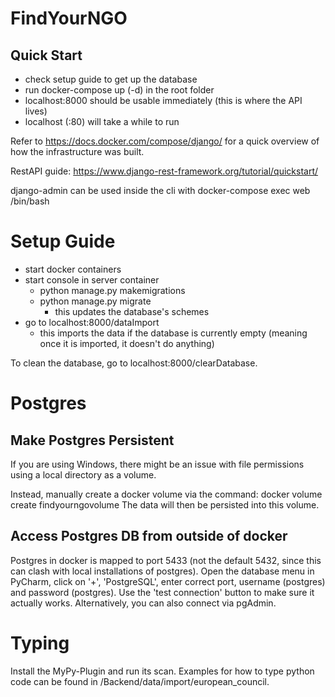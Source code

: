 # FindYourNGO

## Quick Start
- check setup guide to get up the database
- run docker-compose up (-d) in the root folder
- localhost:8000 should be usable immediately (this is where the API lives)
- localhost (:80) will take a while to run

Refer to https://docs.docker.com/compose/django/ for a quick overview of how the infrastructure was built.

RestAPI guide: https://www.django-rest-framework.org/tutorial/quickstart/

django-admin can be used inside the cli with docker-compose exec web /bin/bash


# Setup Guide
- start docker containers
- start console in server container
	- python manage.py makemigrations
	- python manage.py migrate
		- this updates the database's schemes
- go to localhost:8000/dataImport
	- this imports the data if the database is currently empty (meaning once it is imported, it doesn't do anything)


To clean the database, go to localhost:8000/clearDatabase.


# Postgres

## Make Postgres Persistent
If you are using Windows, there might be an issue with file permissions using a local directory as a volume.

Instead, manually create a docker volume via the command: docker volume create findyourngovolume
The data will then be persisted into this volume.


## Access Postgres DB from outside of docker
Postgres in docker is mapped to port 5433 (not the default 5432, since this can clash with local installations of postgres). Open the database menu in PyCharm, click on '+', 'PostgreSQL', enter correct port, username (postgres) and password (postgres). Use the 'test connection' button to make sure it actually works.
Alternatively, you can also connect via pgAdmin.


# Typing
Install the MyPy-Plugin and run its scan. Examples for how to type python code can be found in /Backend/data/import/european_council.
